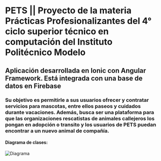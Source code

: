# PETS || Proyecto de la materia Prácticas Profesionalizantes del 4° ciclo superior técnico en computación del Instituto Politécnico Modelo
## Aplicación desarrollada en Ionic con Angular Framework. Está integrada con una base de datos en Firebase
### Su objetivo es permitirle a sus usuarios ofrecer y contratar servicios para mascotas, entre ellos paseos y cuidados durante vacaciones. Además, busca ser una plataforma para que las organizaciones rescatistas de animales callejeros los pongan en adopción o transito y los usuarios de PETS puedan encontrar a un nuevo animal de compañía.

#### Diagrama de clases:
![Diagrama](https://github.com/sofiaPalavecino/PETS-app/blob/main/diagramaClases_PETS-Version%203.jpg)
